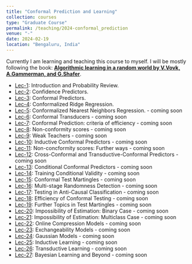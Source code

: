 ```yaml
---
title: "Conformal Prediction and Learning"
collection: courses
type: "Graduate Course"
permalink: /teaching/2024-conformal_prediction
venue: "-"
date: 2024-02-19
location: "Bengaluru, India"
---
```


Currently I am learning and teaching this course to myself. I will be mostly following the book: [**Algorithmic learning in a random world by V.Vovk, A.Gammerman, and G.Shafer**](https://alrw.net/).


- [Lec-1](https://drive.google.com/drive/folders/1CStQPaQJYOXyokzoKSrOyBbt9g13Gar3): Introduction and Probability Review.
- [Lec-2](https://drive.google.com/drive/folders/1CStQPaQJYOXyokzoKSrOyBbt9g13Gar3): Confidence Predictors.
- [Lec-3](https://drive.google.com/drive/folders/1CStQPaQJYOXyokzoKSrOyBbt9g13Gar3): Conformal Predictors.
- [Lec-4](https://drive.google.com/drive/folders/1CStQPaQJYOXyokzoKSrOyBbt9g13Gar3): Conformalized Ridge Regression.
- [Lec-5](https://drive.google.com/drive/folders/1CStQPaQJYOXyokzoKSrOyBbt9g13Gar3): Conformalized Nearest Neighbors Regression. - coming soon
- [Lec-6](https://drive.google.com/drive/folders/1CStQPaQJYOXyokzoKSrOyBbt9g13Gar3): Conformal Transducers - coming soon
- [Lec-7](https://drive.google.com/drive/folders/1CStQPaQJYOXyokzoKSrOyBbt9g13Gar3): Conformal Prediction: criteria of efficiency - coming soon
- [Lec-8](https://drive.google.com/drive/folders/1CStQPaQJYOXyokzoKSrOyBbt9g13Gar3): Non-conformity scores - coming soon
- [Lec-9](https://drive.google.com/drive/folders/1CStQPaQJYOXyokzoKSrOyBbt9g13Gar3): Weak Teachers - coming soon
- [Lec-10](https://drive.google.com/drive/folders/1CStQPaQJYOXyokzoKSrOyBbt9g13Gar3): Inductive Conformal Predictors - coming soon
- [Lec-11](https://drive.google.com/drive/folders/1CStQPaQJYOXyokzoKSrOyBbt9g13Gar3): Non-concformity scores: Further ways - coming soon
- [Lec-12](https://drive.google.com/drive/folders/1CStQPaQJYOXyokzoKSrOyBbt9g13Gar3): Cross-Conformal and Transductive-Conformal Predictors - coming soon
- [Lec-13](https://drive.google.com/drive/folders/1CStQPaQJYOXyokzoKSrOyBbt9g13Gar3): Conditional Conformal Predictors - coming soon
- [Lec-14](https://drive.google.com/drive/folders/1CStQPaQJYOXyokzoKSrOyBbt9g13Gar3): Training Conditional Validity - coming soon
- [Lec-15](https://drive.google.com/drive/folders/1CStQPaQJYOXyokzoKSrOyBbt9g13Gar3): Conformal Test Martingles - coming soon
- [Lec-16](https://drive.google.com/drive/folders/1CStQPaQJYOXyokzoKSrOyBbt9g13Gar3): Multi-stage Randomness Detection - coming soon
- [Lec-17](https://drive.google.com/drive/folders/1CStQPaQJYOXyokzoKSrOyBbt9g13Gar3): Testing in Anti-Causal Classification - coming soon
- [Lec-18](https://drive.google.com/drive/folders/1CStQPaQJYOXyokzoKSrOyBbt9g13Gar3): Efficiency of Conformal Testing - coming soon
- [Lec-19](https://drive.google.com/drive/folders/1CStQPaQJYOXyokzoKSrOyBbt9g13Gar3): Further Topics in Test Martingles - coming soon
- [Lec-20](https://drive.google.com/drive/folders/1CStQPaQJYOXyokzoKSrOyBbt9g13Gar3): Impossibility of Estimation: Binary Case - coming soon
- [Lec-21](https://drive.google.com/drive/folders/1CStQPaQJYOXyokzoKSrOyBbt9g13Gar3): Impossibility of Estimation: Multiclass Case - coming soon
- [Lec-22](https://drive.google.com/drive/folders/1CStQPaQJYOXyokzoKSrOyBbt9g13Gar3): Online Compression Models - coming soon
- [Lec-23](https://drive.google.com/drive/folders/1CStQPaQJYOXyokzoKSrOyBbt9g13Gar3): Exchangeability Models - coming soon
- [Lec-24](https://drive.google.com/drive/folders/1CStQPaQJYOXyokzoKSrOyBbt9g13Gar3): Gaussian Models - coming soon
- [Lec-25](https://drive.google.com/drive/folders/1CStQPaQJYOXyokzoKSrOyBbt9g13Gar3): Inductive Learning - coming soon
- [Lec-26](https://drive.google.com/drive/folders/1CStQPaQJYOXyokzoKSrOyBbt9g13Gar3): Transductive Learning - coming soon
- [Lec-27](https://drive.google.com/drive/folders/1CStQPaQJYOXyokzoKSrOyBbt9g13Gar3): Bayesian Learning and Beyond - coming soon
